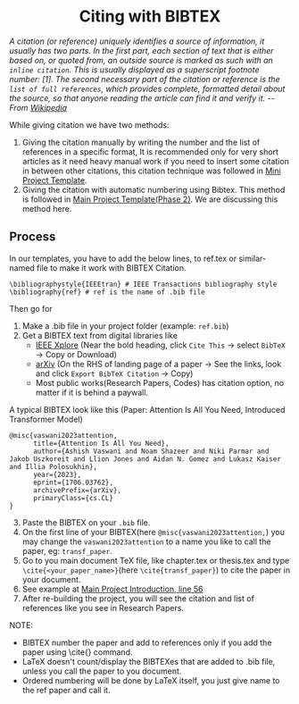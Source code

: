 <b><h1 align="center"> Citing with BIBTEX </h1></b>

*A citation (or reference) uniquely identifies a source of information, it usually has two parts. In the first part, each section of text that is either based on, or quoted from, an outside source is marked as such with an `inline citation`. This is usually displayed as a superscript footnote number: [1]. The second necessary part of the citation or reference is the `list of full references`, which provides complete, formatted detail about the source, so that anyone reading the article can find it and verify it. -- From [Wikipedia](https://en.wikipedia.org/wiki/Wikipedia:Citing_sources)*

While giving citation we have two methods:
1. Giving the citation manually by writing the number and the list of references in a specific format, It is recommended only for very short articles as it need heavy manual work if you need to insert some citation in between other citations, this citation technique was followed in [Mini Project Template](https://github.com/ADSJCET/LaTeX-SJCET-AD/blob/main/src/Mini%20Project/ref.tex).
2. Giving the citation with automatic numbering using Bibtex. This method is followed in [Main Project Template(Phase 2)](https://github.com/ADSJCET/LaTeX-SJCET-AD/tree/main/src/Main%20Project%20Phase%202). We are discussing this method here.

## Process

In our templates, you have to add the below lines, to ref.tex or similar-named file to make it work with BIBTEX Citation.

```
\bibliographystyle{IEEEtran} # IEEE Transactions bibliography style
\bibliography{ref} # ref is the name of .bib file
```
Then go for

1. Make a .bib file in your project folder (example: `ref.bib`)
2. Get a BIBTEX text from digital libraries like
   * [IEEE Xplore](https://ieeexplore.ieee.org/Xplore/home.jsp) (Near the bold heading, click `Cite This` -> select `BibTeX` -> Copy or Download)
   * [arXiv](https://arxiv.org/) (On the RHS of landing page of a paper -> See the links, look and click `Export BibTeX Citation` -> Copy)
   * Most public works(Research Papers, Codes) has citation option, no matter if it is behind a paywall.
     
A typical BIBTEX look like this (Paper: Attention Is All You Need, Introduced Transformer Model)
```
@misc{vaswani2023attention,
      title={Attention Is All You Need}, 
      author={Ashish Vaswani and Noam Shazeer and Niki Parmar and Jakob Uszkoreit and Llion Jones and Aidan N. Gomez and Lukasz Kaiser and Illia Polosukhin},
      year={2023},
      eprint={1706.03762},
      archivePrefix={arXiv},
      primaryClass={cs.CL}
}
```

3. Paste the BIBTEX on your `.bib` file.
4. On the first line of your BIBTEX(here `@misc{vaswani2023attention,`) you may change the `vaswani2023attention` to a name you like to call the paper, eg: `transf_paper`. 
5. Go to you main document TeX file, like chapter.tex or thesis.tex and type `\cite{<your_paper_name>}`(here `\cite{transf_paper}`) to cite the paper in your document.
6. See example at [Main Project Introduction, line 56](https://github.com/ADSJCET/LaTeX-SJCET-AD/blob/main/src/Main%20Project%20Phase%202/1_Intro.tex#L56)
7. After re-building the project, you will see the citation and list of references like you see in Research Papers.

NOTE: 
* BIBTEX number the paper and add to references only if you add the paper using \cite{} command.
* LaTeX doesn't count/display the BIBTEXes that are added to .bib file, unless you call the paper to you document.
* Ordered numbering will be done by LaTeX itself, you just give name to the ref paper and call it.
